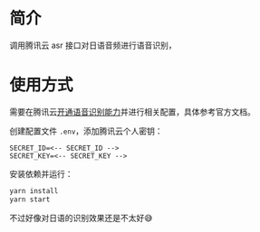 # 简介

调用腾讯云 asr 接口对日语音频进行语音识别，

# 使用方式

需要在腾讯云[开通语音识别能力](https://cloud.tencent.com/product/asr)并进行相关配置，具体参考官方文档。

创建配置文件 `.env`，添加腾讯云个人密钥：

```
SECRET_ID=<-- SECRET_ID -->
SECRET_KEY=<-- SECRET_KEY -->
```

安装依赖并运行：

```bash
yarn install
yarn start
```

不过好像对日语的识别效果还是不太好😅